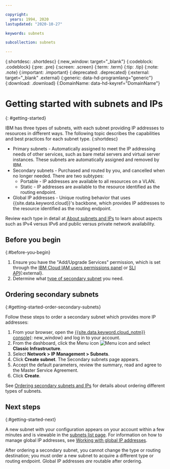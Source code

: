 ```yaml
---

copyright:
  years: 1994, 2020
lastupdated: "2020-10-27"

keywords: subnets

subcollection: subnets

---
```


{:shortdesc: .shortdesc}
{:new_window: target="_blank"}
{:codeblock: .codeblock}
{:pre: .pre}
{:screen: .screen}
{:term: .term}
{:tip: .tip}
{:note: .note}
{:important: .important}
{:deprecated: .deprecated}
{:external: target="_blank" .external}
{:generic: data-hd-programlang="generic"}
{:download: .download}
{:DomainName: data-hd-keyref="DomainName"}


# Getting started with subnets and IPs
{: #getting-started}

IBM has three types of subnets, with each subnet providing IP addresses to resources in different ways. The following topic describes the capabilities and best practices for each subnet type.
{:shortdesc}

  * Primary subnets - Automatically assigned to meet the IP addressing needs of other services, such as bare metal servers and virtual server instances. These subnets are automatically assigned and removed by IBM.
  * Secondary subnets - Purchased and routed by you, and cancelled when no longer needed. There are two subtypes:
    * Portable - IP addresses are available to all resources on a VLAN.
    * Static - IP addresses are available to the resource identified as the routing endpoint.
  * Global IP addresses - Unique routing behavior that uses {{site.data.keyword.cloud}}'s backbone, which provides IP addresses to the resource identified as the routing endpoint.

Review each type in detail at [About subnets and IPs](/docs/subnets?topic=subnets-about-subnets-and-ips) to learn about aspects such as IPv4 versus IPv6 and public versus private network availability.

## Before you begin
{:#before-you-begin}

1. Ensure you have the "Add/Upgrade Services" permission, which is set through the [IBM Cloud IAM users permissions panel](/docs/account?topic=account-mngclassicinfra) or [SLI API](https://sldn.softlayer.com/tags/permissions/){:external}.
1. Determine what [type of secondary subnet](/docs/subnets?topic=subnets-about-subnets-and-ips#secondary-subnets) you need.
  
## Ordering secondary subnets
{:#getting-started-order-secondary-subnets}

Follow these steps to order a secondary subnet which provides more IP addresses:

1. From your browser, open the [{{site.data.keyword.cloud_notm}} console](https://{DomainName}/){: new_window} and log in to your account.
1. From the dashboard, click the Menu icon ![Menu icon](../icons/icon_hamburger.svg) and select **Classic Infrastructure**.
1. Select **Network > IP Management > Subnets**.
1. Click **Create subnet**. The Secondary subnets page appears. 
1. Accept the default parameters, review the summary, read and agree to the Master Service Agreement. 
1. Click **Create**.

See [Ordering secondary subnets and IPs](/docs/subnets?topic=subnets-order-subnets) for details about ordering different types of subnets.

## Next steps
{:#getting-started-next}

A new subnet with your configuration appears on your account within a few minutes and is viewable in the [subnets list page](https://{DomainName}/classic/network/subnet). For information on how to manage global IP addresses, see [Working with global IP addresses](/docs/subnets?topic=subnets-work-with-global-ip-addresses).

After ordering a secondary subnet, you cannot change the type or routing destination; you must order a new subnet to acquire a different type or routing endpoint. Global IP addresses _are_ routable after ordering. 

